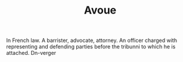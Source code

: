 ---
title: Avoue
letter: A
permalink: "/definitions/bld-avoue.html"
body: In French law. A barrister, advocate, attorney. An officer charged with representing
  and defending parties before the tribunni to which he is attached. Dn-verger
published_at: '2018-07-07'
source: Black's Law Dictionary 2nd Ed (1910)
layout: post
---